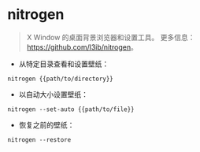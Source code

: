 # nitrogen

> X Window 的桌面背景浏览器和设置工具。
> 更多信息：<https://github.com/l3ib/nitrogen>。

- 从特定目录查看和设置壁纸：

`nitrogen {{path/to/directory}}`

- 以自动大小设置壁纸：

`nitrogen --set-auto {{path/to/file}}`

- 恢复之前的壁纸：

`nitrogen --restore`